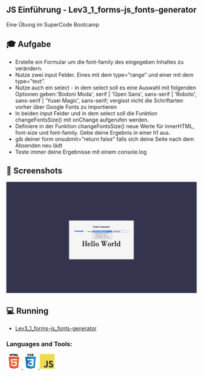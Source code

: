 ## JS Einführung - Lev3_1_forms-js_fonts-generator

Eine Übung im SuperCode Bootcamp

## 🎓 Aufgabe

- Erstelle ein Formular um die font-family des eingegeben Inhaltes zu verändern.
- Nutze zwei input Felder. Eines mit dem type=”range” und einer mit dem type=”text”.
- Nutze auch ein select - in dem select soll es eine Auswahl mit folgenden Optionen geben:'Bodoni Moda', serif | 'Open Sans', sans-serif | 'Roboto', sans-serif | 'Yusei Magic', sans-serif; vergisst nicht die Schriftarten vorher über Google Fonts zu importieren
- In beiden input Felder und in dem select soll die Funktion changeFontsSize() mit onChange aufgerufen werden.
- Definiere in der Funktion changeFontsSize() neue Werte für innerHTML, font-size und font-family.
  Gebe deine Ergebnis in einer h1 aus.
- gib deiner form onsubmit="return false" falls sich deine Seite nach dem Absenden neu lädt
- Teste immer deine Ergebnisse mit einem console.log

## 📸 Screenshots

![App Screenshot](assets/img/screen.png)

## 💻 Running

- [Lev3_1_forms-js_fonts-generator](https://mukkez.github.io/Bootcamp/tasks/Day_34/Forms/Lev3_1_forms-js_fonts-generator/)

<p align="left">
</p>

<h3 align="left">Languages and Tools:</h3>
<p align="left"> <a href="https://www.w3.org/html/" target="_blank" rel="noreferrer"> <img src="https://raw.githubusercontent.com/devicons/devicon/master/icons/html5/html5-original-wordmark.svg" alt="html5" width="40" height="40"/> </a>
<a href="https://www.w3schools.com/css/" target="_blank" rel="noreferrer"> <img src="https://raw.githubusercontent.com/devicons/devicon/master/icons/css3/css3-original-wordmark.svg" alt="css3" width="40" height="40"/> </a> 
<a href="https://www.w3schools.com/css/" target="_blank" rel="noreferrer"> <img src="https://raw.githubusercontent.com/devicons/devicon/master/icons/javascript/javascript-original.svg" alt="css3" width="40" height="40"/> </a> </p>

